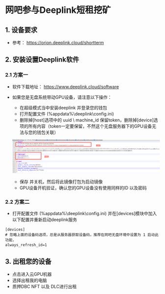 # 网吧参与Deeplink短租挖矿

## 1. 设备要求

- 参考： https://orion.deeplink.cloud/shortterm

## 2. 安装设置Deeplink软件

### 2.1 方案一

- 软件下载地址： https://www.deeplink.cloud/software

- 如果您是无盘系统带动GPU设备，请注意以下操作：

  - 在超级模式当中安装deeplink 并登录您的钱包
  - 打开配置文件 (%appdata%\deeplink\config.ini)
  - 删除掉[host]选项中的 uuid \ machine_id 保留token，删除掉[device]选项的所有内容（token一定要保留，不然这个无盘服务器下的GPU设备无法与您的钱包关联）

  ![image-20250317144551786](./images/image-20250317144551786.png)

  - 保存 并关机，然后将此镜像打包为启动镜像
  - GPU设备开机验证，确认您的GPU设备没有使用同样的ID 以及密码

### 2.2 方案二

- 打开配置文件 (%appdata%\deeplink\config.ini) 并在[devices]模块中加入以下配置并重新启动deeplink服务

```
[devices]
# 忽略上面的设备码选项，总是从服务器获取设备码，推荐在网吧无盘环境中设置为 1 启动此功能，
always_refresh_id=1
```

## 3. 出租您的设备

- 点击进入云GPU机器
- 选择出租我的电脑
- 质押DBC NFT 以及 DLC进行出租
